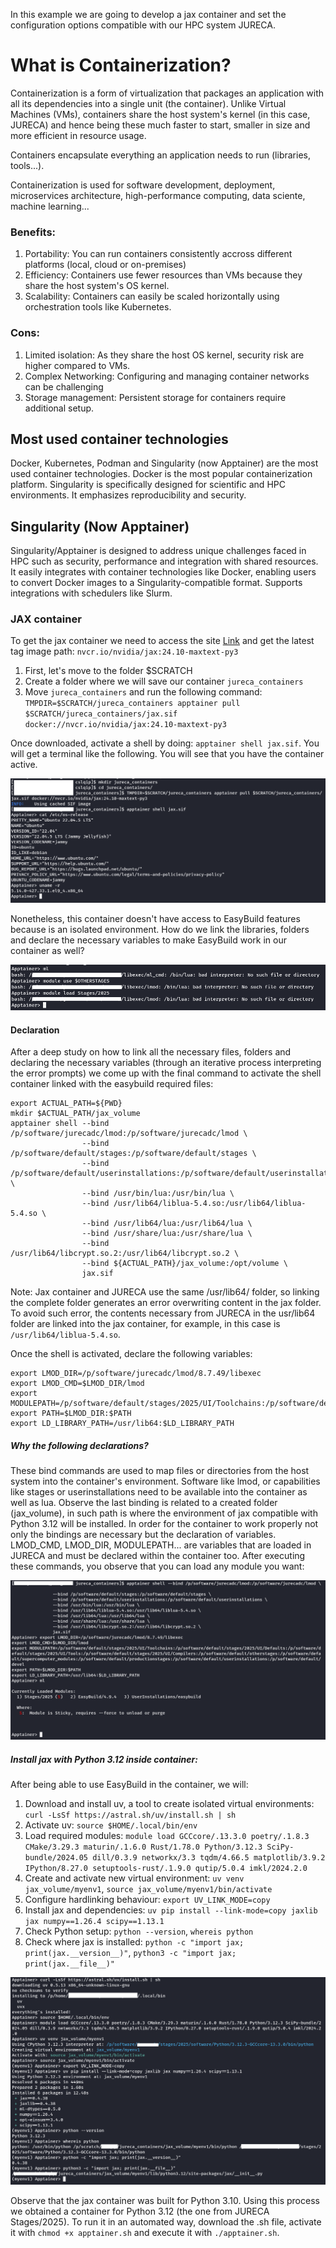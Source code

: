 In this example we are going to develop a jax container and set the configuration options compatible with our HPC system JURECA.

# What is Containerization?

Containerization is a form of virtualization that packages an application with all its dependencies into a single unit (the container).
Unlike Virtual Machines (VMs), containers share the host system's kernel (in this case, JURECA) and hence being these much faster to start, smaller in size and more efficient in resource usage.

Containers encapsulate everything an application needs to run (libraries, tools...).

Containerization is used for software development, deployment, microservices architecture, high-performance computing, data sciente, machine learning...
### Benefits:
  1. Portability: You can run containers consistently accross different platforms (local, cloud or on-premises)
  2. Efficiency: Containers use fewer resources than VMs because they share the host system's OS kernel.
  3. Scalability: Containers can easily be scaled horizontally using orchestration tools like Kubernetes.

### Cons:
  1. Limited isolation: As they share the host OS kernel, security risk are higher compared to VMs.
  2. Complex Networking: Configuring and managing container networks can be challenging
  3. Storage management: Persistent storage for containers require additional setup.

## Most used container technologies

Docker, Kubernetes, Podman and Singularity (now Apptainer) are the most used container technologies. Docker is the most popular containerization platform. Singularity is specifically designed for scientific and HPC environments. It emphasizes reproducibility and security.

## Singularity (Now Apptainer)

Singularity/Apptainer is designed to address unique challenges faced in HPC such as security, performance and integration with shared resources. It easily integrates with container technologies like Docker, enabling users to convert Docker images to a Singularity-compatible format. Supports integrations with schedulers like Slurm.

### JAX container

To get the jax container we need to access the site [Link](https://catalog.ngc.nvidia.com/orgs/nvidia/containers/jax/tags) and get the latest tag image path: `nvcr.io/nvidia/jax:24.10-maxtext-py3`

  1. First, let's move to the folder $SCRATCH
  2. Create a folder where we will save our container `jureca_containers`
  3. Move `jureca_containers` and run the following command:
`TMPDIR=$SCRATCH/jureca_containers apptainer pull $SCRATCH/jureca_containers/jax.sif docker://nvcr.io/nvidia/jax:24.10-maxtext-py3`

Once downloaded, activate a shell by doing:
`apptainer shell jax.sif`. You will get a terminal like the following. You will see that you have the container active.

![alt text](pics/pic1.png)

Nonetheless, this container doesn't have access to EasyBuild features because is an isolated environment. How do we link the libraries, folders and declare the necessary variables to make EasyBuild work in our container as well?

![alt text](pics/pic2.png)

#### Declaration

After a deep study on how to link all the necessary files, folders and declaring the necessary variables (through an iterative process interpreting the error prompts) we come up with the final command to activate the shell container linked with the easybuild required files:

```
export ACTUAL_PATH=${PWD}
mkdir $ACTUAL_PATH/jax_volume
apptainer shell --bind /p/software/jurecadc/lmod:/p/software/jurecadc/lmod \
                --bind /p/software/default/stages:/p/software/default/stages \
                --bind /p/software/default/userinstallations:/p/software/default/userinstallations \
                --bind /usr/bin/lua:/usr/bin/lua \
                --bind /usr/lib64/liblua-5.4.so:/usr/lib64/liblua-5.4.so \
                --bind /usr/lib64/lua:/usr/lib64/lua \
                --bind /usr/share/lua:/usr/share/lua \
                --bind /usr/lib64/libcrypt.so.2:/usr/lib64/libcrypt.so.2 \
                --bind ${ACTUAL_PATH}/jax_volume:/opt/volume \
                jax.sif
```

Note: Jax container and JURECA use the same /usr/lib64/ folder, so linking the complete folder generates an error overwriting content in the jax folder. To avoid such error, the contents necessary from JURECA in the usr/lib64 folder are linked into the jax container, for example, in this case is `/usr/lib64/liblua-5.4.so`.

Once the shell is activated, declare the following variables:

```
export LMOD_DIR=/p/software/jurecadc/lmod/8.7.49/libexec
export LMOD_CMD=$LMOD_DIR/lmod
export MODULEPATH=/p/software/default/stages/2025/UI/Toolchains:/p/software/default/stages/2025/UI/Defaults:/p/software/default/stages/2025/UI/Tools:/p/software/default/stages/2025/UI/Compilers:/p/software/default/otherstages:/p/software/default/supercomputer_modules:/p/software/default/productionstages:/p/software/default/userinstallations:/p/software/default/devel
export PATH=$LMOD_DIR:$PATH
export LD_LIBRARY_PATH=/usr/lib64:$LD_LIBRARY_PATH
```

##### Why the following declarations?

These bind commands are used to map files or directories from the host system into the container's environment. Software like lmod, or capabilities like stages or userinstallations need to be available into the container as well as lua. Observe the last binding is related to a created folder (jax_volume), in such path is where the environment of jax compatible with Python 3.12 will be installed. In order for the container to work properly not only the bindings are necessary but the declaration of variables. LMOD_CMD, LMOD_DIR, MODULEPATH... are variables that are loaded in JURECA and must be declared within the container too. After executing these commands, you observe that you can load any module you want:

![alt text](pics/pic3.png)

##### Install jax with Python 3.12 inside container:

After being able to use EasyBuild in the container, we will:

1. Download and install uv, a tool to create isolated virtual environments: `curl -LsSf https://astral.sh/uv/install.sh | sh`
4. Activate uv: `source $HOME/.local/bin/env`
5. Load required modules: `module load GCCcore/.13.3.0 poetry/.1.8.3 CMake/3.29.3 maturin/.1.6.0 Rust/1.78.0 Python/3.12.3 SciPy-bundle/2024.05 dill/0.3.9 networkx/3.3 tqdm/4.66.5 matplotlib/3.9.2 IPython/8.27.0 setuptools-rust/.1.9.0 qutip/5.0.4 imkl/2024.2.0`
6. Create and activate new virtual environment: `uv venv jax_volume/myenv1`, `source jax_volume/myenv1/bin/activate`
7. Configure hardlinking behaviour: `export UV_LINK_MODE=copy`
8. Install jax and dependencies: `uv pip install --link-mode=copy jaxlib jax numpy==1.26.4 scipy==1.13.1`
9. Check Python setup: `python --version`, `whereis python`
10. Check where jax is installed: `python -c "import jax; print(jax.__version__)"`, `python3 -c "import jax; print(jax.__file__)"`

![alt text](pics/pic4.png)

Observe that the jax container was built for Python 3.10. Using this process we obtained a container for Python 3.12 (the one from JURECA Stages/2025).
To run it in an automated way, download the .sh file, activate it with `chmod +x apptainer.sh` and execute it with `./apptainer.sh`.
